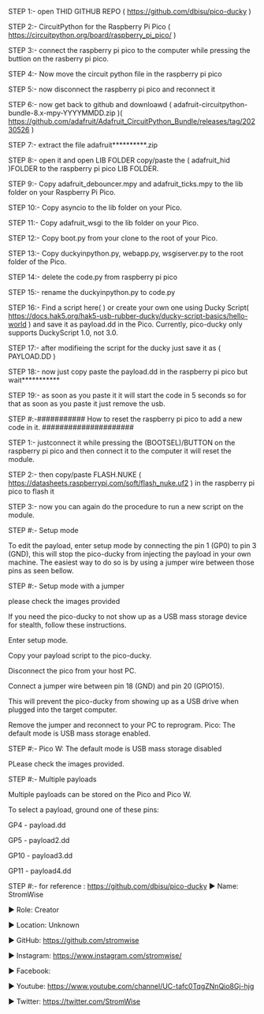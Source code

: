 STEP 1:- open THID GITHUB REPO ( https://github.com/dbisu/pico-ducky )

STEP 2:- CircuitPython for the Raspberry Pi Pico ( https://circuitpython.org/board/raspberry_pi_pico/ )

STEP 3:- connect the raspberry pi pico to the computer while pressing the buttion on the rasberry pi pico.

STEP 4:- Now move the circuit python file in the raspberry pi pico

STEP 5:- now disconnect the raspberry pi pico and reconnect it

STEP 6:- now get back to github and downloawd ( adafruit-circuitpython-bundle-8.x-mpy-YYYYMMDD.zip )( https://github.com/adafruit/Adafruit_CircuitPython_Bundle/releases/tag/20230526 )

STEP 7:- extract the file adafruit**********.zip

STEP 8:- open it and open LIB FOLDER copy/paste the ( adafruit_hid )FOLDER to the raspberry pi pico LIB FOLDER.

STEP 9:- Copy adafruit_debouncer.mpy and adafruit_ticks.mpy to the lib folder on your Raspberry Pi Pico.

STEP 10:- Copy asyncio to the lib folder on your Pico.

STEP 11:- Copy adafruit_wsgi to the lib folder on your Pico.

STEP 12:- Copy boot.py from your clone to the root of your Pico.

STEP 13:- Copy duckyinpython.py, webapp.py, wsgiserver.py to the root folder of the Pico.

STEP 14:- delete the code.py from raspberry pi pico

STEP 15:- rename the duckyinpython.py to code.py

STEP 16:- Find a script here( ) or create your own one using Ducky Script( https://docs.hak5.org/hak5-usb-rubber-ducky/ducky-script-basics/hello-world ) and save it as payload.dd in the Pico. Currently, pico-ducky only supports DuckyScript 1.0, not 3.0.

STEP 17:- after modifieing the script for the ducky just save it as ( PAYLOAD.DD )

STEP 18:- now just copy paste the payload.dd in the raspberry pi pico but wait***********

STEP 19:- as soon as you paste it it will start the code in 5 seconds so for that as soon as you paste it just remove the usb.

STEP #:-########### How to reset the raspberry pi pico to add a new code in it. #####################

STEP 1:- justconnect it while pressing the (BOOTSEL)/BUTTON on the raspberry pi pico and then connect it to the computer it will reset the module.

STEP 2:- then copy/paste FLASH.NUKE ( https://datasheets.raspberrypi.com/soft/flash_nuke.uf2 ) in the raspberry pi pico to flash it

STEP 3:- now you can again do the procedure to run a new script on the module.

STEP #:- Setup mode

To edit the payload, enter setup mode by connecting the pin 1 (GP0) to pin 3 (GND), this will stop the pico-ducky from injecting the payload in your own machine. The easiest way to do so is by using a jumper wire between those pins as seen bellow.

STEP #:- Setup mode with a jumper

please check the images provided

If you need the pico-ducky to not show up as a USB mass storage device for stealth, follow these instructions.

Enter setup mode.

Copy your payload script to the pico-ducky.

Disconnect the pico from your host PC.

Connect a jumper wire between pin 18 (GND) and pin 20 (GPIO15).

This will prevent the pico-ducky from showing up as a USB drive when plugged into the target computer.

Remove the jumper and reconnect to your PC to reprogram.
Pico: The default mode is USB mass storage enabled.

STEP #:- Pico W: The default mode is USB mass storage disabled

PLease check the images provided.

STEP #:- Multiple payloads

Multiple payloads can be stored on the Pico and Pico W.

To select a payload, ground one of these pins:

GP4 - payload.dd

GP5 - payload2.dd

GP10 - payload3.dd

GP11 - payload4.dd

STEP #:- for reference : https://github.com/dbisu/pico-ducky
▶ Name: StromWise

▶ Role: Creator

▶ Location: Unknown

▶ GitHub: https://github.com/stromwise 

▶ Instagram: https://www.instagram.com/stromwise/ 

▶ Facebook: 

▶ Youtube: https://www.youtube.com/channel/UC-tafc0TqgZNnQio8Gj-hjg 

▶ Twitter: https://twitter.com/StromWise 

